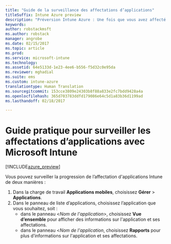 ```yaml
---
title: "Guide de la surveillance des affectations d’applications"
titleSuffix: Intune Azure preview
description: "Préversion Intune Azure : Une fois que vous avez affecté une application à des utilisateurs ou des appareils, utilisez ces informations pour surveiller son état."
keywords: 
author: robstackmsft
ms.author: robstack
manager: angrobe
ms.date: 02/15/2017
ms.topic: article
ms.prod: 
ms.service: microsoft-intune
ms.technology: 
ms.assetid: 64e5133d-1e23-4ee6-b556-f5d32c0e95da
ms.reviewer: mghadial
ms.suite: ems
ms.custom: intune-azure
translationtype: Human Translation
ms.sourcegitcommit: 153cce3809e24303b8f88a833e2fc7bdd9428a4a
ms.openlocfilehash: 365d703783ddfd179086e64c5d1a83b36d1199ad
ms.lasthandoff: 02/18/2017

---
```


# <a name="how-to-monitor-app-assignments-with-microsoft-intune"></a>Guide pratique pour surveiller les affectations d’applications avec Microsoft Intune

[!INCLUDE[azure_preview](../includes/azure_preview.md)]

Vous pouvez surveiller la progression de l’affectation d'applications Intune de deux manières :

1. Dans la charge de travail **Applications mobiles**, choisissez **Gérer** > **Applications**.
2. Dans le panneau de liste d’applications, choisissez l’application que vous souhaitez, soit :
    - dans le panneau <*Nom de l'application*>, choisissez **Vue d’ensemble** pour afficher des informations sur l'application et ses affectations.
    - dans le panneau <*Nom de l'application*, choisissez **Rapports** pour plus d’informations sur l'application et ses affectations.


